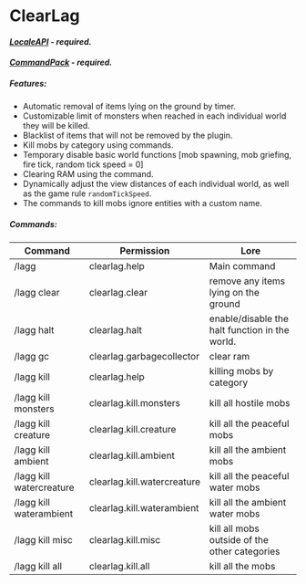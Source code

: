 # ClearLag
####  ***[LocaleAPI](https://ore.spongepowered.org/Semenkovsky_Ivan/LocaleAPI) - required.*** 
####  ***[CommandPack](https://ore.spongepowered.org/Semenkovsky_Ivan/CommandPack) - required.***

##### Features:
* Automatic removal of items lying on the ground by timer. 
* Customizable limit of monsters when reached in each individual world they will be killed.
* Blacklist of items that will not be removed by the plugin.
* Kill mobs by category using commands.
* Temporary disable basic world functions [mob spawning, mob griefing, fire tick, random tick speed = 0]
* Clearing RAM using the command.
* Dynamically adjust the view distances of each individual world, as well as the game rule `randomTickSpeed`.
* The commands to kill mobs ignore entities with a custom name.

##### Commands:
Command | Permission | Lore
-- | -- | --
/lagg | clearlag.help | Main command
/lagg clear | clearlag.clear | remove any items lying on the ground
/lagg halt | clearlag.halt | enable/disable the halt function in the world.
/lagg gc | clearlag.garbagecollector | clear ram
/lagg kill | clearlag.help | killing mobs by category
/lagg kill monsters | clearlag.kill.monsters | kill all hostile mobs
/lagg kill creature | clearlag.kill.creature | kill all the peaceful mobs
/lagg kill ambient | clearlag.kill.ambient | kill all the ambient mobs
/lagg kill waterсreature | clearlag.kill.waterсreature | kill all the peaceful water mobs
/lagg kill waterambient | clearlag.kill.waterambient | kill all the ambient water mobs
/lagg kill misc | clearlag.kill.misc | kill all mobs outside of the other categories
/lagg kill all | clearlag.kill.all | kill all the mobs
